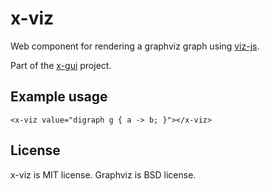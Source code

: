 # x-viz

Web component for rendering a graphviz graph using [viz-js](https://github.com/mdaines/viz.js/).

Part of the [x-gui](https://github.com/rchrd2/x-gui) project.

## Example usage

```
<x-viz value="digraph g { a -> b; }"></x-viz>
```

## License

x-viz is MIT license.
Graphviz is BSD license.
